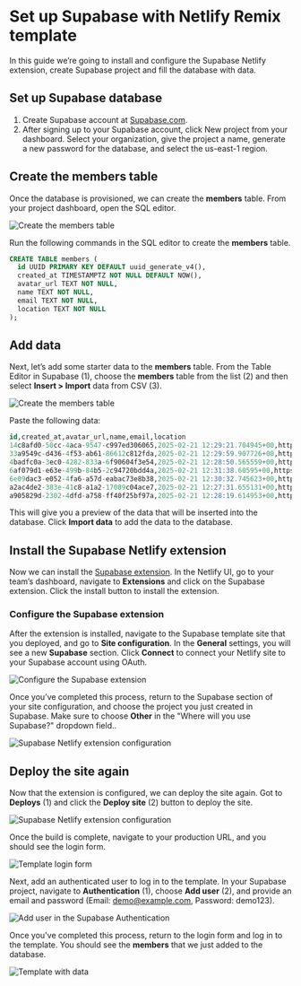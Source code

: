 # Set up Supabase with Netlify Remix template

In this guide we’re going to install and configure the Supabase Netlify extension, create Supabase project and fill the database with data.

## Set up Supabase database

1. Create Supabase account at [Supabase.com](https://supabase.com).
2. After signing up to your Supabase account, click New project from your dashboard. Select your organization, give the project a name, generate a new password for the database, and select the us-east-1 region.

## Create the members table

Once the database is provisioned, we can create the **members** table. From your project dashboard, open the SQL editor.

![Create the members table](/public/guides/supabase-netlify-sql-editor.png)

Run the following commands in the SQL editor to create the **members** table.

```sql
CREATE TABLE members (
  id UUID PRIMARY KEY DEFAULT uuid_generate_v4(),
  created_at TIMESTAMPTZ NOT NULL DEFAULT NOW(),
  avatar_url TEXT NOT NULL,
  name TEXT NOT NULL,
  email TEXT NOT NULL,
  location TEXT NOT NULL
);
```

## Add data

Next, let’s add some starter data to the **members** table. From the Table Editor in Supabase (1), choose the **members** table from the list (2) and then select **Insert > Import** data from CSV (3).

![Create the members table](/public/guides/supabase-netlify-import-csv.png)

Paste the following data:

```sql
id,created_at,avatar_url,name,email,location
14c8afd0-50cc-4aca-9547-c997ed306065,2025-02-21 12:29:21.704945+00,https://i.pravatar.cc/120?img=7,Ethan Reynolds,ethanreynolds@demoemail.com,United States
33a9549c-d436-4f53-ab61-86612c812fda,2025-02-21 12:29:59.907726+00,https://i.pravatar.cc/120?img=52,Eero Virtanen,virtanen@demoemail.com,Finland
4badfc0a-3ec0-4282-833a-6f90604f3e54,2025-02-21 12:28:50.565559+00,https://i.pravatar.cc/120?img=47,Viktoria Melnyk,viktoria@demoemail.com,Ukraine
6af079d1-e63e-499b-84b5-2c94720bdd4a,2025-02-21 12:31:38.60595+00,https://i.pravatar.cc/120?img=14,Elliot Mercer,elliotmercer@demoemail.com,Norway
6e09dac3-e052-4fa6-a57d-eabac73e8b38,2025-02-21 12:30:32.745623+00,https://i.pravatar.cc/120?img=68,Piotr Kaminski,kaminski@demoemail.com,Poland
a2ac4de2-383e-41c8-a1a2-17089c04ace7,2025-02-21 12:27:31.655131+00,https://i.pravatar.cc/120?img=16,Mira Thornton,mira@demoemail.com,Canada
a905829d-2302-4dfd-a758-ff40f25bf97a,2025-02-21 12:28:19.614953+00,https://i.pravatar.cc/120?img=31,Suhyun Park,suhyunpark@demoemail.com,South Korea
```

This will give you a preview of the data that will be inserted into the database. Click **Import data** to add the data to the database.

## Install the Supabase Netlify extension

Now we can install the [Supabase extension](https://app.netlify.com/extensions/supabase). In the Netlify UI, go to your team’s dashboard, navigate to **Extensions** and click on the Supabase extension. Click the install button to install the extension.

### Configure the Supabase extension

After the extension is installed, navigate to the Supabase template site that you deployed, and go to **Site configuration**. In the **General** settings, you will see a new **Supabase** section. Click **Connect** to connect your Netlify site to your Supabase account using OAuth.

![Configure the Supabase extension](/public/guides/supabase-netlify-connect-oauth.png)

Once you’ve completed this process, return to the Supabase section of your site configuration, and choose the project you just created in Supabase. Make sure to choose **Other** in the "Where will you use Supabase?" dropdown field..

![Supabase Netlify extension configuration](/public/guides/supabase-netlify-extension-configuration.png)

## Deploy the site again

Now that the extension is configured, we can deploy the site again. Got to **Deploys** (1) and click the **Deploy site** (2) button to deploy the site. 

![Supabase Netlify extension configuration](/public/guides/deploy-button.png)

Once the build is complete, navigate to your production URL, and you should see the login form.

![Template login form](/public/guides/remix-login.png)

Next, add an authenticated user to log in to the template. In your Supabase project, navigate to **Authentication** (1), choose **Add user** (2), and provide an email and password (Email: demo@example.com, Password: demo123).

![Add user in the Supabase Authentication](/public/guides/remix-supabase-add-user.png)

Once you've completed this process, return to the login form and log in to the template. You should see the <strong>members</strong> that we just added to the database.

![Template with data](/public/guides/remix-dashboard.png)
